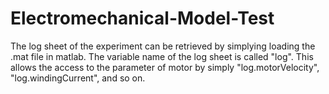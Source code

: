 # Electromechanical-Model-Test

The log sheet of the experiment can be retrieved by simplying loading the .mat file in matlab. The variable name of the log sheet is called "log".
This allows the access to the parameter of motor by simply "log.motorVelocity", "log.windingCurrent", and so on.
